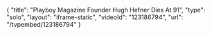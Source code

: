 {
    "title": "Playboy Magazine Founder Hugh Hefner Dies At 91",
    "type": "solo",
    "layout": "iframe-static",
    "videoId": "123186794",
    "url": "\/tvpembed\/123186794"
}